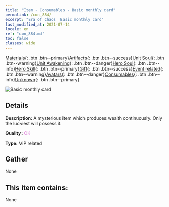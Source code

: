 ```yaml
---
title: "Item - Consumables - Basic monthly card"
permalink: /con_884/
excerpt: "Era of Chaos  Basic monthly card"
last_modified_at: 2021-07-14
locale: en
ref: "con_884.md"
toc: false
classes: wide
---
```

 [Materials](/Items/){: .btn .btn--primary}[Artifacts](/Items/Artifacts/){: .btn .btn--success}[Unit Soul](/Items/UnitSoul/){: .btn .btn--warning}[Unit Awakening](/Items/UnitAwakening/){: .btn .btn--danger}[Hero Soul](/Items/HeroSoul/){: .btn .btn--info}[Hero Skill](/Items/HeroSkill/){: .btn .btn--primary}[Gift](/Items/Gift/){: .btn .btn--success}[Event related](/Items/Events/){: .btn .btn--warning}[Avatars](/Items/Avatars/){: .btn .btn--danger}[Consumables](/Items/Consumables/){: .btn .btn--info}[Unknown](/Items/Unknown/){: .btn .btn--primary}

 ![Basic monthly card](/images/t/i_month.png)

## Details
 **Description:** A mysterious item which produces wealth continuously. Only the luckiest will possess it.

 **Quality:** <span style="color: #DA70D6">OK</span>

 **Type:** VIP related

## Gather

  None

## This item contains:

  None

